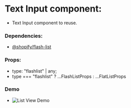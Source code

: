 # Text Input component:
 - Text Input component to reuse.

### Dependencies:
 - [@shopify/flash-list](https://www.npmjs.com/package/@shopify/flash-list)

### Props: 
 - type: "flashlist" | any;
 - type === "flashlist" ? ...FlashListProps : ...FlatListProps

### Demo
 - ![List View Demo](https://i.imgur.com/iVVgVZb.gif)